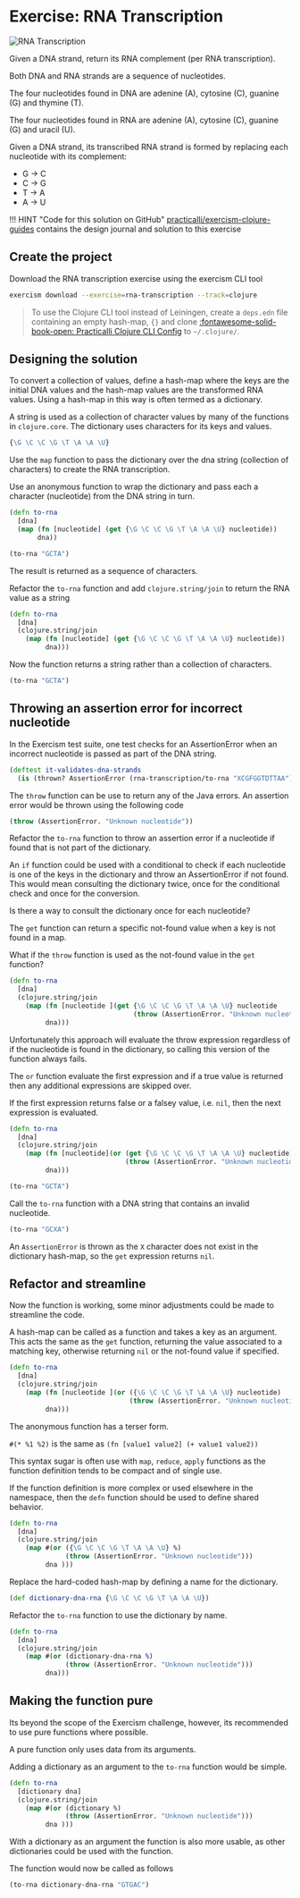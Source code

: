 # Exercise: RNA Transcription

![RNA Transcription](https://github.com/practicalli/graphic-design/blob/live/code-challenges/exercism/rna-transcription.png?raw=true)

Given a DNA strand, return its RNA complement (per RNA transcription).

Both DNA and RNA strands are a sequence of nucleotides.

The four nucleotides found in DNA are adenine (A), cytosine (C), guanine (G) and thymine (T).

The four nucleotides found in RNA are adenine (A), cytosine (C), guanine (G) and uracil (U).

Given a DNA strand, its transcribed RNA strand is formed by replacing each nucleotide with its complement:

* G -> C
* C -> G
* T -> A
* A -> U

!!! HINT "Code for this solution on GitHub"
    [practicalli/exercism-clojure-guides](https://github.com/practicalli/exercism-clojure-guides/) contains the design journal and solution to this exercise

## Create the project

Download the RNA transcription exercise using the exercism CLI tool

```bash
exercism download --exercise=rna-transcription --track=clojure
```

> To use the Clojure CLI tool instead of Leiningen, create a `deps.edn` file containing an empty hash-map, `{}` and clone [:fontawesome-solid-book-open: Practicalli Clojure CLI Config](clojure/clojure-cli/practicalli-config.md) to `~/.clojure/`.

## Designing the solution

To convert a collection of values, define a hash-map where the keys are the initial DNA values and the hash-map values are the transformed RNA values.  Using a hash-map in this way is often termed as a dictionary.

A string is used as a collection of character values by many of the functions in `clojure.core`.  The dictionary uses characters for its keys and values.

```clojure
{\G \C \C \G \T \A \A \U}
```

Use the `map` function to pass the dictionary over the dna string (collection of characters) to create the RNA transcription.

Use an anonymous function to wrap the dictionary and pass each a character (nucleotide) from the DNA string in turn.

```clojure
(defn to-rna
  [dna]
  (map (fn [nucleotide] (get {\G \C \C \G \T \A \A \U} nucleotide))
       dna))
```

```clojure
(to-rna "GCTA")
```
<!-- ;; => (\C \G \A \U) -->

The result is returned as a sequence of characters.

Refactor the `to-rna` function and add `clojure.string/join` to return the RNA value as a string

```clojure
(defn to-rna
  [dna]
  (clojure.string/join
    (map (fn [nucleotide] (get {\G \C \C \G \T \A \A \U} nucleotide))
         dna)))
```

Now the function returns a string rather than a collection of characters.

```clojure
(to-rna "GCTA")
```
<!-- ;; => "CGAU" -->

## Throwing an assertion error for incorrect nucleotide

In the Exercism test suite, one test checks for an AssertionError when an incorrect nucleotide is passed as part of the DNA string.

```clojure
(deftest it-validates-dna-strands
  (is (thrown? AssertionError (rna-transcription/to-rna "XCGFGGTDTTAA"))))
```

The `throw` function can be use to return any of the Java errors. An assertion error would be thrown using the following code

```clojure
(throw (AssertionError. "Unknown nucleotide"))
```

Refactor the `to-rna` function to throw an assertion error if a nucleotide if found that is not part of the dictionary.

An `if` function could be used with a conditional to check if each nucleotide is one of the keys in the dictionary and throw an AssertionError if not found.  This would mean consulting the dictionary twice, once for the conditional check and once for the conversion.

Is there a way to consult the dictionary once for each nucleotide?

The `get` function can return a specific not-found value when a key is not found in a map.

What if the `throw` function is used as the not-found value in the `get` function?

```clojure
(defn to-rna
  [dna]
  (clojure.string/join
    (map (fn [nucleotide ](get {\G \C \C \G \T \A \A \U} nucleotide
                               (throw (AssertionError. "Unknown nucleotide")) ))
         dna)))
```

Unfortunately this approach will evaluate the throw expression regardless of if the nucleotide is found in the dictionary, so calling this version of the function always fails.

The `or` function evaluate the first expression and if a true value is returned then any additional expressions are skipped over.

If the first expression returns false or a falsey value, i.e. `nil`, then the next expression is evaluated.

```clojure
(defn to-rna
  [dna]
  (clojure.string/join
    (map (fn [nucleotide](or (get {\G \C \C \G \T \A \A \U} nucleotide)
                             (throw (AssertionError. "Unknown nucleotide"))))
         dna)))
```

```clojure
(to-rna "GCTA")
```
<!-- ;; => "CGAU" -->

Call the `to-rna` function with a DNA string that contains an invalid nucleotide.

```clojure
(to-rna "GCXA")
```

An `AssertionError` is thrown as the `X` character does not exist in the dictionary hash-map, so the `get` expression returns `nil`.

## Refactor and streamline

Now the function is working, some minor adjustments could be made to streamline the code.

A hash-map can be called as a function and takes a key as an argument.  This acts the same as the `get` function, returning the value  associated to a matching key, otherwise returning `nil` or the not-found value if specified.

```clojure
(defn to-rna
  [dna]
  (clojure.string/join
    (map (fn [nucleotide ](or ({\G \C \C \G \T \A \A \U} nucleotide)
                              (throw (AssertionError. "Unknown nucleotide"))))
         dna)))
```

The anonymous function has a terser form.

`#(* %1 %2)` is the same as `(fn [value1 value2] (+ value1 value2))`

This syntax sugar is often use with `map`, `reduce`, `apply` functions as the function definition tends to be compact and of single use.

If the function definition is more complex or used elsewhere in the namespace, then the `defn` function should be used to define shared behavior.

```clojure
(defn to-rna
  [dna]
  (clojure.string/join
    (map #(or ({\G \C \C \G \T \A \A \U} %)
              (throw (AssertionError. "Unknown nucleotide")))
         dna )))
```

Replace the hard-coded hash-map by defining a name for the dictionary.

```clojure
(def dictionary-dna-rna {\G \C \C \G \T \A \A \U})
```

Refactor the `to-rna` function to use the dictionary by name.

```clojure
(defn to-rna
  [dna]
  (clojure.string/join
    (map #(or (dictionary-dna-rna %)
              (throw (AssertionError. "Unknown nucleotide")))
         dna)))
```

## Making the function pure

Its beyond the scope of the Exercism challenge, however, its recommended to use pure functions where possible.

A pure function only uses data from its arguments.

Adding a dictionary as an argument to the `to-rna` function would be simple.

```clojure
(defn to-rna
  [dictionary dna]
  (clojure.string/join
    (map #(or (dictionary %)
              (throw (AssertionError. "Unknown nucleotide")))
         dna )))
```

With a dictionary as an argument the function is also more usable, as other dictionaries could be used with the function.

The function would now be called as follows

```clojure
(to-rna dictionary-dna-rna "GTGAC")
```
